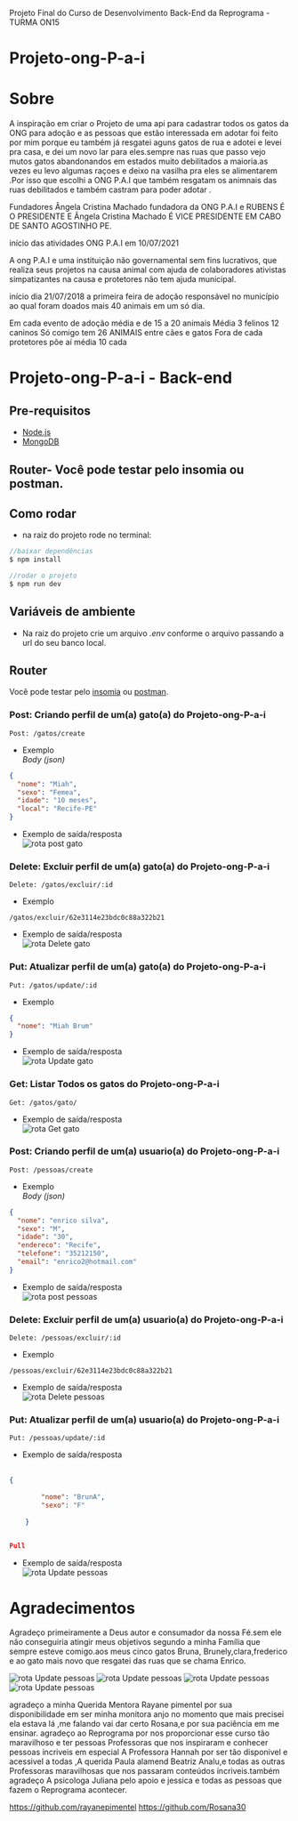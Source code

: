 Projeto Final do Curso de Desenvolvimento Back-End da Reprograma - TURMA ON15

# Projeto-ong-P-a-i

# Sobre

A inspiração em criar o Projeto de uma api para cadastrar todos os gatos da ONG para adoção e as pessoas que estão interessada em adotar foi feito por mim porque eu também já resgatei aguns gatos de rua e adotei e levei pra casa, e dei um novo lar para eles.sempre nas ruas que passo vejo mutos gatos abandonandos em estados muito debilitados a maioria.as vezes eu levo algumas raçoes e deixo na vasilha pra eles se alimentarem .Por isso que escolhi a ONG P.A.I que também resgatam os animnais das ruas debilitados e também castram para poder adotar .

Fundadores Ângela Cristina Machado fundadora da ONG P.A.I e RUBENS É O PRESIDENTE E Ângela Cristina Machado É VICE PRESIDENTE EM CABO DE SANTO AGOSTINHO PE.

início das atividades ONG P.A.I em 10/07/2021

A ong P.A.I e uma instituição não governamental sem fins lucrativos, que realiza seus projetos na causa animal com ajuda de colaboradores ativistas simpatizantes na causa e protetores não tem ajuda municipal.

início dia 21/07/2018 a primeira feira de adoção responsável no município ao qual foram doados mais 40 animais em um só dia.

Em cada evento de adoção média e de 15 a 20 animais
Média 3 felinos 12 caninos
Só comigo tem 26 ANIMAIS entre cães e gatos
Fora de cada protetores põe aí média 10 cada

# Projeto-ong-P-a-i - Back-end

## Pre-requisitos

- [Node.js](https://nodejs.org/en/)
- [MongoDB](https://www.mongodb.com/pt-br)

## Router- Você pode testar pelo insomia ou postman.

## Como rodar

- na raiz do projeto rode no terminal:

```javascript
//baixar dependências
$ npm install

//rodar o projeto
$ npm run dev
```

## Variáveis de ambiente

- Na raiz do projeto crie um arquivo _.env_ conforme o arquivo passando a url do seu banco local.

## Router

Você pode testar pelo [insomia](https://insomnia.rest/download) ou [postman](https://www.postman.com/).

### Post: Criando perfil de um(a) gato(a) do Projeto-ong-P-a-i

```
Post: /gatos/create
```

- Exemplo <br>
  _Body (json)_

```json
{
  "nome": "Miah",
  "sexo": "Femea",
  "idade": "10 meses",
  "local": "Recife-PE"
}
```

- Exemplo de saída/resposta <br>
  ![rota post gato ](/imagens/Gatoscreate.JPG)

### Delete: Excluir perfil de um(a) gato(a) do Projeto-ong-P-a-i

```
Delete: /gatos/excluir/:id
```

- Exemplo <br>

```
/gatos/excluir/62e3114e23bdc0c88a322b21
```

- Exemplo de saída/resposta <br>
  ![rota Delete gato ](/imagens/Gato%20excluir.JPG)

### Put: Atualizar perfil de um(a) gato(a) do Projeto-ong-P-a-i

```
Put: /gatos/update/:id
```

- Exemplo <br>

```json
{
  "nome": "Miah Brum"
}
```

- Exemplo de saída/resposta <br>
  ![rota Update gato ](/imagens/Gato%20update.JPG)

### Get: Listar Todos os gatos do Projeto-ong-P-a-i

```
Get: /gatos/gato/
```

- Exemplo de saída/resposta <br>
  ![rota Get gato ](/imagens/Get%20Gatos.JPG)

### Post: Criando perfil de um(a) usuario(a) do Projeto-ong-P-a-i

```
Post: /pessoas/create
```

- Exemplo <br>
  _Body (json)_

```json
{
  "nome": "enrico silva",
  "sexo": "M",
  "idade": "30",
  "endereco": "Recife",
  "telefone": "35212150",
  "email": "enrico2@hotmail.com"
}
```

- Exemplo de saída/resposta <br>
  ![rota post pessoas ](/imagens/Create%20Pessoas.JPG)

### Delete: Excluir perfil de um(a) usuario(a) do Projeto-ong-P-a-i

```
Delete: /pessoas/excluir/:id
```

- Exemplo <br>

```
/pessoas/excluir/62e3114e23bdc0c88a322b21
```

- Exemplo de saída/resposta <br>
  ![rota Delete pessoas ](/imagens/Pessoas%20excluir.JPG)

### Put: Atualizar perfil de um(a) usuario(a) do Projeto-ong-P-a-i

```
Put: /pessoas/update/:id
```

- Exemplo de saída/resposta <br> <br>

```json
{
	
		"nome": "BrunA",
		"sexo": "F"
	
	}


Pull
```

- Exemplo de saída/resposta <br> 
  ![rota Update pessoas ](/imagens/)

  



# Agradecimentos
Agradeço primeiramente a Deus autor e consumador da nossa Fé.sem ele não conseguiria atingir meus objetivos segundo a minha Família que sempre esteve comigo.aos meus cinco gatos Bruna, Brunely,clara,frederico e ao gato mais novo que resgatei das ruas que se chama Enrico.
<br>

![rota Update pessoas ](/imagens/WhatsApp%20Image%202022-07-25%20at%2014.43.49%20(1).jpeg)
![rota Update pessoas ](/imagens/WhatsApp%20Image%202022-07-25%20at%2014.43.35%20(2).jpeg)
![rota Update pessoas ](/imagens/WhatsApp%20Image%202022-07-25%20at%2014.43.32.jpeg)
![rota Update pessoas ](/imagens/WhatsApp%20Image%202022-07-25%20at%2014.43.36.jpeg)






agradeço a minha Querida Mentora Rayane pimentel por sua disponibilidade em ser minha monitora anjo no momento que mais precisei
ela estava lá ,me falando vai dar certo Rosana,e por sua paciência em me ensinar.
agradeço ao Reprograma por nos proporcionar esse curso tão maravilhoso e ter pessoas Professoras que nos inspiraram e conhecer pessoas íncriveis em especial A Professora Hannah por ser tão disponivel e acessivel a todas ,A querida Paula alamend Beatriz Analu,e todas as outras Professoras maravilhosas que nos passaram conteúdos íncriveis.também agradeço A psicologa Juliana pelo apoio e jessica e todas as pessoas que fazem o Reprograma acontecer.

https://github.com/rayanepimentel
https://github.com/Rosana30
